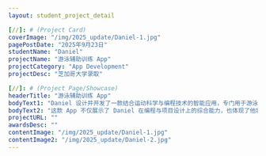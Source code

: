 ```yaml
---
layout: student_project_detail

[//]: # (Project Card)
coverImage: "/img/2025_update/Daniel-1.jpg"
pagePostDate: "2025年9月23日"
studentName: "Daniel"
projectName: "游泳辅助训练 App"
projectCategory: "App Development"
projectDesc: "芝加哥大学录取"

[//]: # (Project Page/Showcase)
headerTitle: "游泳辅助训练 App"
bodyText1: "Daniel 设计并开发了一款结合运动科学与编程技术的智能应用，专门用于游泳训练的辅助支持。该应用通过数据记录与动作分析，为用户提供个性化的训练反馈与改进建议，帮助他们更科学地安排训练内容与节奏，提升效率与效果。凭借这个兼具实用性与创新性的项目，Daniel 成功获得了芝加哥大学的录取。"
bodyText2: "这款 App 不仅展示了 Daniel 在编程与项目设计上的综合能力，也体现了他将科技与现实需求结合的思维。通过对用户训练过程的跟踪与优化，应用为初学者提供动作纠正，也为进阶者提供科学支持，真正实现了技术驱动的运动辅助方案。"
projectURL: ""
awardsDesc: ""
contentImage: "/img/2025_update/Daniel-1.jpg"
contentImage2: "/img/2025_update/Daniel-2.jpg"
---
```

